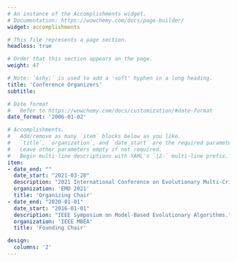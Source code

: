```yaml
---
# An instance of the Accomplishments widget.
# Documentation: https://wowchemy.com/docs/page-builder/
widget: accomplishments

# This file represents a page section.
headless: true

# Order that this section appears on the page.
weight: 47

# Note: `&shy;` is used to add a 'soft' hyphen in a long heading.
title: 'Conference Organizers'
subtitle:

# Date format
#   Refer to https://wowchemy.com/docs/customization/#date-format
date_format: '2006-01-02'

# Accomplishments.
#   Add/remove as many `item` blocks below as you like.
#   `title`, `organization`, and `date_start` are the required parameters.
#   Leave other parameters empty if not required.
#   Begin multi-line descriptions with YAML's `|2-` multi-line prefix.
item:
- date_end: ""
  date_start: "2021-03-28"
  description: "2021 International Conference on Evolutionary Multi-Criterion Optimization, Shenzhen, China."
  organization: 'EMO 2021'
  title: 'Organizing Chair'
- date_end: "2020-01-01"
  date_start: "2016-01-01"
  description: "IEEE Symposium on Model-Based Evolutionary Algorithms."
  organization: 'IEEE MBEA'
  title: 'Founding Chair'

design:
  columns: '2' 
---
```

